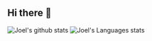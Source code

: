 ## Hi there 👋

![Joel's github stats](https://github-readme-stats.vercel.app/api?username=chillprogrammer&hide=["issues"]&show_icons=true&line_height=30)
![Joel's Languages stats](https://github-readme-stats.vercel.app/api/top-langs/?username=chillprogrammer&theme=buefy&layout=compact&langs_count=10)
